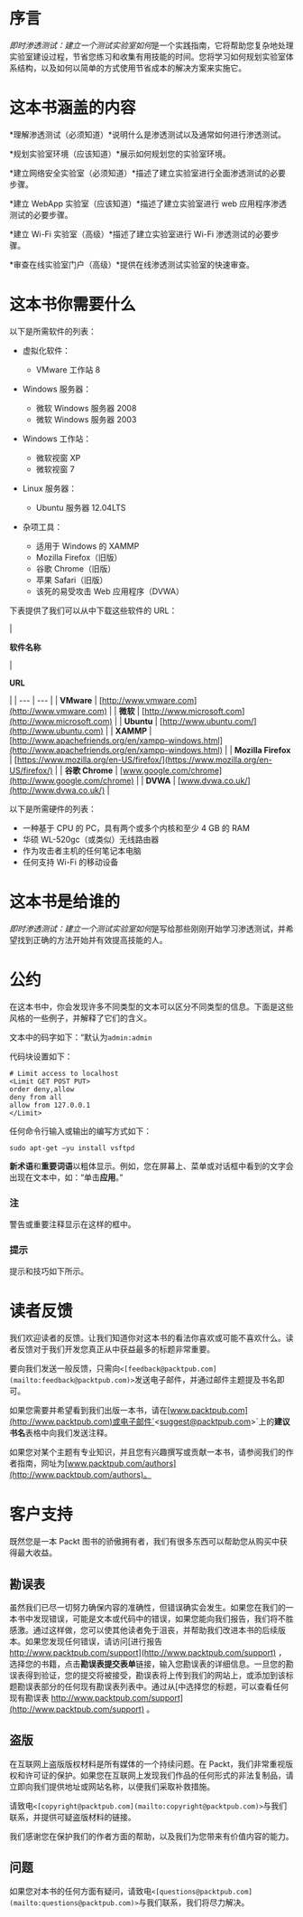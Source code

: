 # 序言

*即时渗透测试：建立一个测试实验室如何*是一个实践指南，它将帮助您复杂地处理实验室建设过程，节省您练习和收集有用技能的时间。您将学习如何规划实验室体系结构，以及如何以简单的方式使用节省成本的解决方案来实施它。

# 这本书涵盖的内容

*理解渗透测试（必须知道）*说明什么是渗透测试以及通常如何进行渗透测试。

*规划实验室环境（应该知道）*展示如何规划您的实验室环境。

*建立网络安全实验室（必须知道）*描述了建立实验室进行全面渗透测试的必要步骤。

*建立 WebApp 实验室（应该知道）*描述了建立实验室进行 web 应用程序渗透测试的必要步骤。

*建立 Wi-Fi 实验室（高级）*描述了建立实验室进行 Wi-Fi 渗透测试的必要步骤。

*审查在线实验室门户（高级）*提供在线渗透测试实验室的快速审查。

# 这本书你需要什么

以下是所需软件的列表：

*   虚拟化软件：

    *   VMware 工作站 8

*   Windows 服务器：

    *   微软 Windows 服务器 2008
    *   微软 Windows 服务器 2003

*   Windows 工作站：

    *   微软视窗 XP
    *   微软视窗 7

*   Linux 服务器：

    *   Ubuntu 服务器 12.04LTS

*   杂项工具：

    *   适用于 Windows 的 XAMMP
    *   Mozilla Firefox（旧版）
    *   谷歌 Chrome（旧版）
    *   苹果 Safari（旧版）
    *   该死的易受攻击 Web 应用程序（DVWA）

下表提供了我们可以从中下载这些软件的 URL：

<colgroup><col style="text-align: left"> <col style="text-align: left"></colgroup> 
| 

**软件名称**

 | 

**URL**

 |
| --- | --- |
| **VMware** | [http://www.vmware.com](http://www.vmware.com) |
| **微软** | [http://www.microsoft.com](http://www.microsoft.com) |
| **Ubuntu** | [http://www.ubuntu.com/](http://www.ubuntu.com) |
| **XAMMP** | [http://www.apachefriends.org/en/xampp-windows.html](http://www.apachefriends.org/en/xampp-windows.html) |
| **Mozilla Firefox** | [https://www.mozilla.org/en-US/firefox/](https://www.mozilla.org/en-US/firefox/) |
| **谷歌 Chrome** | [www.google.com/chrome](http://www.google.com/chrome) |
| **DVWA** | [www.dvwa.co.uk/](http://www.dvwa.co.uk/) |

以下是所需硬件的列表：

*   一种基于 CPU 的 PC，具有两个或多个内核和至少 4 GB 的 RAM
*   华硕 WL-520gc（或类似）无线路由器
*   作为攻击者主机的任何笔记本电脑
*   任何支持 Wi-Fi 的移动设备

# 这本书是给谁的

*即时渗透测试：建立一个测试实验室如何*是写给那些刚刚开始学习渗透测试，并希望找到正确的方法开始并有效提高技能的人。

# 公约

在这本书中，你会发现许多不同类型的文本可以区分不同类型的信息。下面是这些风格的一些例子，并解释了它们的含义。

文本中的码字如下：“默认为`admin:admin`

代码块设置如下：

```
# Limit access to localhost
<Limit GET POST PUT>
order deny,allow
deny from all
allow from 127.0.0.1
</Limit>
```

任何命令行输入或输出的编写方式如下：

```
sudo apt-get –yu install vsftpd
```

**新术语**和**重要词语**以粗体显示。例如，您在屏幕上、菜单或对话框中看到的文字会出现在文本中，如：“单击**应用**。”

### 注

警告或重要注释显示在这样的框中。

### 提示

提示和技巧如下所示。

# 读者反馈

我们欢迎读者的反馈。让我们知道你对这本书的看法你喜欢或可能不喜欢什么。读者反馈对于我们开发您真正从中获益最多的标题非常重要。

要向我们发送一般反馈，只需向`<[feedback@packtpub.com](mailto:feedback@packtpub.com)>`发送电子邮件，并通过邮件主题提及书名即可。

如果您需要并希望看到我们出版一本书，请在[www.packtpub.com](http://www.packtpub.com)或电子邮件`<[suggest@packtpub.com](mailto:suggest@packtpub.com)>`上的**建议书名**表格中向我们发送注释。

如果您对某个主题有专业知识，并且您有兴趣撰写或贡献一本书，请参阅我们的作者指南，网址为[www.packtpub.com/authors](http://www.packtpub.com/authors)。

# 客户支持

既然您是一本 Packt 图书的骄傲拥有者，我们有很多东西可以帮助您从购买中获得最大收益。

## 勘误表

虽然我们已尽一切努力确保内容的准确性，但错误确实会发生。如果您在我们的一本书中发现错误，可能是文本或代码中的错误，如果您能向我们报告，我们将不胜感激。通过这样做，您可以使其他读者免于沮丧，并帮助我们改进本书的后续版本。如果您发现任何错误，请访问[进行报告 http://www.packtpub.com/support](http://www.packtpub.com/support) ，选择您的书籍，点击**勘误表****提交****表单**链接，输入您勘误表的详细信息。一旦您的勘误表得到验证，您的提交将被接受，勘误表将上传到我们的网站上，或添加到该标题勘误表部分的任何现有勘误表列表中。通过从[中选择您的标题，可以查看任何现有勘误表 http://www.packtpub.com/support](http://www.packtpub.com/support) 。

## 盗版

在互联网上盗版版权材料是所有媒体的一个持续问题。在 Packt，我们非常重视版权和许可证的保护。如果您在互联网上发现我们作品的任何形式的非法复制品，请立即向我们提供地址或网站名称，以便我们采取补救措施。

请致电`<[copyright@packtpub.com](mailto:copyright@packtpub.com)>`与我们联系，并提供可疑盗版材料的链接。

我们感谢您在保护我们的作者方面的帮助，以及我们为您带来有价值内容的能力。

## 问题

如果您对本书的任何方面有疑问，请致电`<[questions@packtpub.com](mailto:questions@packtpub.com)>`与我们联系，我们将尽力解决。